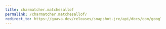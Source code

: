 ```yaml
---
title: charmatcher.matchesallof
permalink: /charmatcher.matchesallof/
redirect_to: https://guava.dev/releases/snapshot-jre/api/docs/com/google/common/base/CharMatcher.html#matchesAllOf-java.lang.CharSequence-
---
```

